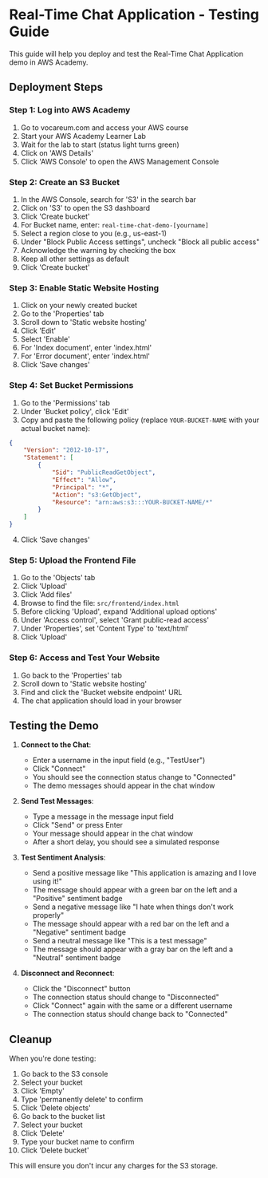 # Real-Time Chat Application - Testing Guide

This guide will help you deploy and test the Real-Time Chat Application demo in AWS Academy.

## Deployment Steps

### Step 1: Log into AWS Academy 
1. Go to vocareum.com and access your AWS course
2. Start your AWS Academy Learner Lab
3. Wait for the lab to start (status light turns green)
4. Click on 'AWS Details'
5. Click 'AWS Console' to open the AWS Management Console

### Step 2: Create an S3 Bucket
1. In the AWS Console, search for 'S3' in the search bar
2. Click on 'S3' to open the S3 dashboard
3. Click 'Create bucket'
4. For Bucket name, enter: `real-time-chat-demo-[yourname]`
5. Select a region close to you (e.g., us-east-1)
6. Under "Block Public Access settings", uncheck "Block all public access"
7. Acknowledge the warning by checking the box
8. Keep all other settings as default
9. Click 'Create bucket'

### Step 3: Enable Static Website Hosting
1. Click on your newly created bucket
2. Go to the 'Properties' tab
3. Scroll down to 'Static website hosting'
4. Click 'Edit'
5. Select 'Enable'
6. For 'Index document', enter 'index.html'
7. For 'Error document', enter 'index.html'
8. Click 'Save changes'

### Step 4: Set Bucket Permissions
1. Go to the 'Permissions' tab
2. Under 'Bucket policy', click 'Edit'
3. Copy and paste the following policy (replace `YOUR-BUCKET-NAME` with your actual bucket name):
```json
{
    "Version": "2012-10-17",
    "Statement": [
        {
            "Sid": "PublicReadGetObject",
            "Effect": "Allow",
            "Principal": "*",
            "Action": "s3:GetObject",
            "Resource": "arn:aws:s3:::YOUR-BUCKET-NAME/*"
        }
    ]
}
```
4. Click 'Save changes'

### Step 5: Upload the Frontend File
1. Go to the 'Objects' tab
2. Click 'Upload'
3. Click 'Add files'
4. Browse to find the file: `src/frontend/index.html`
5. Before clicking 'Upload', expand 'Additional upload options'
6. Under 'Access control', select 'Grant public-read access'
7. Under 'Properties', set 'Content Type' to 'text/html'
8. Click 'Upload'

### Step 6: Access and Test Your Website
1. Go back to the 'Properties' tab
2. Scroll down to 'Static website hosting'
3. Find and click the 'Bucket website endpoint' URL
4. The chat application should load in your browser

## Testing the Demo

1. **Connect to the Chat**:
   - Enter a username in the input field (e.g., "TestUser")
   - Click "Connect"
   - You should see the connection status change to "Connected" 
   - The demo messages should appear in the chat window

2. **Send Test Messages**:
   - Type a message in the message input field
   - Click "Send" or press Enter
   - Your message should appear in the chat window
   - After a short delay, you should see a simulated response

3. **Test Sentiment Analysis**:
   - Send a positive message like "This application is amazing and I love using it!"
   - The message should appear with a green bar on the left and a "Positive" sentiment badge
   - Send a negative message like "I hate when things don't work properly"
   - The message should appear with a red bar on the left and a "Negative" sentiment badge
   - Send a neutral message like "This is a test message"
   - The message should appear with a gray bar on the left and a "Neutral" sentiment badge

4. **Disconnect and Reconnect**:
   - Click the "Disconnect" button
   - The connection status should change to "Disconnected"
   - Click "Connect" again with the same or a different username
   - The connection status should change back to "Connected"

## Cleanup

When you're done testing:

1. Go back to the S3 console
2. Select your bucket
3. Click 'Empty'
4. Type 'permanently delete' to confirm
5. Click 'Delete objects'
6. Go back to the bucket list
7. Select your bucket
8. Click 'Delete'
9. Type your bucket name to confirm
10. Click 'Delete bucket'

This will ensure you don't incur any charges for the S3 storage. 